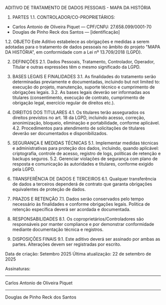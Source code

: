 ADITIVO DE TRATAMENTO DE DADOS PESSOAIS - MAPA DA HISTÓRIA

1. PARTES
1.1. CONTROLADOR/CO-PROPRIETÁRIOS:
- Carlos Antonio de Oliveira Piquet — CPF/CNPJ: 27.658.099/0001-70
- Douglas de Pinho Reck dos Santos — [identificação]

1.2. OBJETO
Este Aditivo estabelece as obrigações e medidas a serem adotadas para o tratamento de dados pessoais no âmbito do projeto "MAPA DA HISTÓRIA", em conformidade com a Lei nº 13.709/2018 (LGPD).

2. DEFINIÇÕES
2.1. Dados Pessoais, Tratamento, Controlador, Operador, Titular e outras expressões têm o mesmo significado da LGPD.

3. BASES LEGAIS E FINALIDADES
3.1. As finalidades do tratamento serão determinadas previamente e documentadas, incluindo but not limited to: execução do projeto, manutenção, suporte técnico e cumprimento de obrigações legais.
3.2. As bases legais deverão ser informadas aos titulares (consentimento, execução de contrato, cumprimento de obrigação legal, exercício regular de direitos etc.).

4. DIREITOS DOS TITULARES
4.1. Os titulares terão assegurados os direitos previstos no art. 18 da LGPD, incluindo acesso, correção, anonimização, bloqueio, eliminação e portabilidade, conforme aplicável.
4.2. Procedimentos para atendimento de solicitações de titulares deverão ser documentados e disponibilizados.

5. SEGURANÇA E MEDIDAS TÉCNICAS
5.1. Implementar medidas técnicas e administrativas para proteção dos dados, incluindo, quando aplicável: criptografia, controle de acesso, registro de logs, políticas de retenção e backups seguros.
5.2. Gerenciar violações de segurança com plano de resposta e comunicação às autoridades e titulares, conforme exigido pela LGPD.

6. TRANSFERÊNCIA DE DADOS E TERCEIROS
6.1. Qualquer transferência de dados a terceiros dependerá de contrato que garanta obrigações equivalentes de proteção de dados.

7. PRAZOS E RETENÇÃO
7.1. Dados serão conservados pelo tempo necessário às finalidades e conforme obrigações legais. Política de retenção específica deverá ser acordada e documentada.

8. RESPONSABILIDADES
8.1. Os coproprietários/Controladores são responsáveis por manter compliance e por demonstrar conformidade mediante documentação técnica e registros.

9. DISPOSIÇÕES FINAIS
9.1. Este aditivo deverá ser assinado por ambas as partes. Alterações devem ser registradas por escrito.

Data de criação: Setembro 2025
Última atualização: 22 de setembro de 2025

Assinaturas:

_______________________________
Carlos Antonio de Oliveira Piquet

_______________________________
Douglas de Pinho Reck dos Santos

